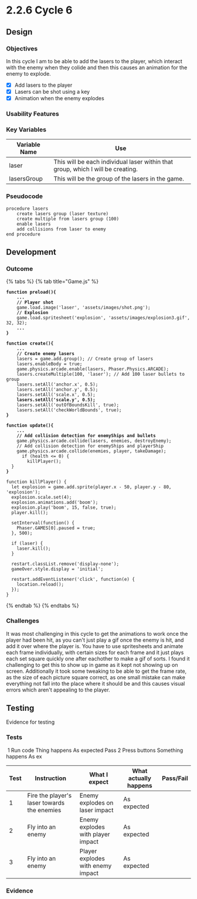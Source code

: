 # 2.2.6 Cycle 6

## Design <a href="#design" id="design"></a>

### Objectives

In this cycle I am to be able to add the lasers to the player, which interact with the enemy when they colide and then this causes an animation for the enemy to explode.&#x20;

* [x] Add lasers to the player
* [x] Lasers can be shot using a key
* [x] Animation when the enemy explodes

### Usability Features <a href="#usability-features" id="usability-features"></a>

### Key Variables <a href="#key-variables" id="key-variables"></a>

| Variable Name | Use                                                                              |
| ------------- | -------------------------------------------------------------------------------- |
| laser         | This will be each individual laser within that group, which I will be creating.  |
| lasersGroup   | This will be the group of the lasers in the game.                                |

### Pseudocode <a href="#pseudocode" id="pseudocode"></a>

```
procedure lasers
    create lasers group (laser texture)
    create multiple from lasers group (100)
    enable lasers
    add collisions from laser to enemy
end procedure
```

## Development <a href="#development" id="development"></a>

### Outcome <a href="#outcome" id="outcome"></a>

{% tabs %}
{% tab title="Game.js" %}
<pre class="language-typescript" data-title="Game.js"><code class="lang-typescript"><strong>function preload(){
</strong><strong>    ...
</strong><strong>    // Player shot
</strong>    game.load.image('laser', 'assets/images/shot.png');
<strong>    // Explosion
</strong>    game.load.spritesheet('explosion', 'assets/images/explosion3.gif', 32, 32);
<strong>    ...
</strong><strong>}
</strong><strong>
</strong><strong>function create(){
</strong><strong>    ...
</strong><strong>    // Create enemy lasers
</strong>    lasers = game.add.group(); // Create group of lasers
    lasers.enableBody = true;
    game.physics.arcade.enable(lasers, Phaser.Physics.ARCADE);
    lasers.createMultiple(100, 'laser'); // Add 100 laser bullets to group
    lasers.setAll('anchor.x', 0.5);
    lasers.setAll('anchor.y', 0.5);
    lasers.setAll('scale.x', 0.5);
<strong>    lasers.setAll('scale.y', 0.5);
</strong>    lasers.setAll('outOfBoundsKill', true);
    lasers.setAll('checkWorldBounds', true);
<strong>}
</strong><strong>
</strong><strong>function update(){
</strong><strong>    ...
</strong><strong>    // Add collision detection for enemyShips and bullets
</strong>    game.physics.arcade.collide(lasers, enemies, destroyEnemy);
    // Add collision detection for enemyShips and playerShip
    game.physics.arcade.collide(enemies, player, takeDamage);
      if (health &#x3C;= 0) {
        killPlayer();
  }
<strong>}
</strong><strong>
</strong>function killPlayer() {
  let explosion = game.add.sprite(player.x - 50, player.y - 80, 'explosion');
  explosion.scale.set(4);
  explosion.animations.add('boom');
  explosion.play('boom', 15, false, true);
  player.kill();

  setInterval(function() {
    Phaser.GAMES[0].paused = true;
  }, 500);

  if (laser) {
    laser.kill();
  }

  restart.classList.remove('display-none');
  gameOver.style.display = 'initial';

  restart.addEventListener('click', function(e) {
    location.reload();
  });
}</code></pre>
{% endtab %}
{% endtabs %}

### Challenges <a href="#challenges" id="challenges"></a>

It was most challenging in this cycle to get the animations to work once the player had been hit, as you can't just play a gif once the enemy is hit, and add it over where the player is. You have to use spritesheets and animate each frame individually, with certain sizes for each frame and it just plays each set square quickly one after eachother to make a gif of sorts. I found it challenging to get this to show up in game as it kept not showing up on screen. Additionally it took some tweaking to be able to get the frame rate, as the size of each picture square correct, as one small mistake can make everything not fall into the place where it should be and this causes visual errors which aren't appealing to the player.&#x20;

## Testing <a href="#testing" id="testing"></a>

Evidence for testing

### Tests <a href="#tests" id="tests"></a>

​ 1 Run code Thing happens As expected Pass 2 Press buttons Something happens As ex

<table><thead><tr><th>Test</th><th>Instruction</th><th>What I expect</th><th>What actually happens</th><th data-type="select">Pass/Fail</th></tr></thead><tbody><tr><td>1</td><td>Fire the player's laser towards the enemies</td><td>Enemy explodes on laser impact</td><td>As expected</td><td></td></tr><tr><td>2</td><td>Fly into an enemy</td><td>Enemy explodes with player impact</td><td>As expected</td><td></td></tr><tr><td>3</td><td>Fly into an enemy</td><td>Player explodes with enemy impact</td><td>As expected</td><td></td></tr></tbody></table>

### Evidence <a href="#evidence" id="evidence"></a>
